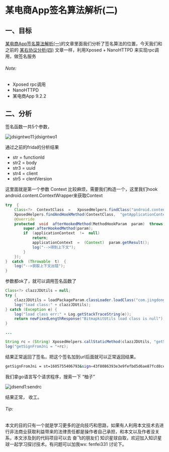 # 某电商App签名算法解析(二)

## 一、目标

[某电商App签名算法解析(一)](http://91fans.com.cn/post/jdsignone/)的文章里面我们分析了签名算法的位置，今天我们和之前的 [某右协议分析(四)](http://91fans.com.cn/post/zysignfour/) 文章一样，利用Xposed + NanoHTTPD 来实现rpc调用，做签名服务

###### Note:

- Xposed rpc调用
- NanoHTTPD
- 某电商App 9.2.2

## 二、分析

签名函数一共5个参数，

![jdsigntwo1](images/images/jdsigntwo1.png)1:jdsigntwo1

通过之前的frida的分析结果

- str = functionId
- str2 = body
- str3 = uuid
- str4 = client
- str5 = clentVersion

这里面就是第一个参数 Context 比较麻烦，需要我们构造一个，这里我们hook android.content.ContextWrapper来获取Context

```java
try  {
	Class<?>  ContextClass  =   XposedHelpers.findClass("android.content.ContextWrapper",  loadPackageParam.classLoader);
    XposedHelpers.findAndHookMethod(ContextClass,  "getApplicationContext",  new  XC_MethodHook()  {
    @Override
    protected  void  afterHookedMethod(MethodHookParam  param)  throws  Throwable  {
		super.afterHookedMethod(param);
        if  (applicationContext  !=  null)
			return;
            applicationContext  =  (Context)  param.getResult();
            log("-->得到上下文");
	    }
    });
}  catch  (Throwable  t)  {
	log("-->获取上下文出错");
}
```

参数都ok了，就可以调用签名函数了

```java
Class<?> clazzJDUtils = null;
try {
	clazzJDUtils = loadPackageParam.classLoader.loadClass("com.jingdong.common.utils.BitmapkitUtils");
    log("load class:" + clazzJDUtils);
} catch (Exception e) {
	log("load class err:" + Log.getStackTraceString(e));
    return newFixedLengthResponse("BitmapkitUtils load class is null");
}

...

String rc = (String) XposedHelpers.callStaticMethod(clazzJDUtils, "getSignFromJni", applicationContext ,str,str2,str3,str4,str5);
log("getSignFromJni = "+rc);
```

结果正常返回了签名，把这个签名加到url后面就可以正常返回结果。

```bash
getSignFromJni = st=1605755406793&sign=43f8086393e3e9fefbd5d6ae87fcd8ce&sv=110
```

我们拿go语言写个请求程序，搜索一下 “柚子”

![jdsend](images/images/jdsend.png)1:sendrc

结果正常， 收工。

###### Tip:

本文的目的只有一个就是学习更多的逆向技巧和思路，如果有人利用本文技术去进行非法商业获取利益带来的法律责任都是操作者自己承担，和本文以及作者没关系，本文涉及到的代码项目可以去 奋飞的朋友们 知识星球自取，欢迎加入知识星球一起学习探讨技术。有问题可以加我wx: fenfei331 讨论下。